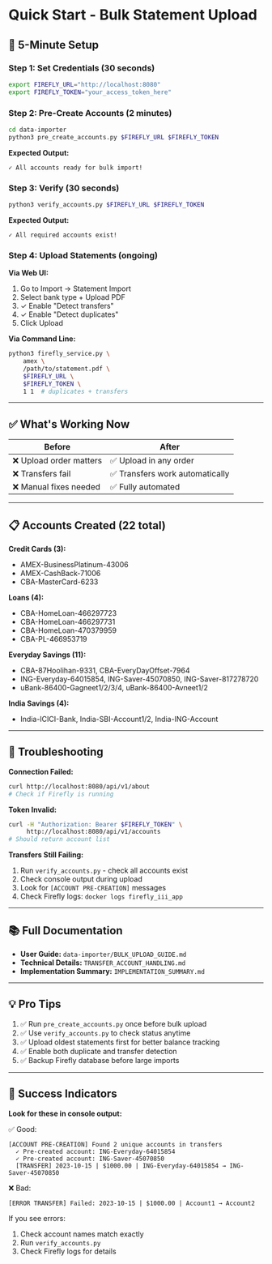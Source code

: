 # Quick Start - Bulk Statement Upload

## 🚀 5-Minute Setup

### Step 1: Set Credentials (30 seconds)
```bash
export FIREFLY_URL="http://localhost:8080"
export FIREFLY_TOKEN="your_access_token_here"
```

### Step 2: Pre-Create Accounts (2 minutes)
```bash
cd data-importer
python3 pre_create_accounts.py $FIREFLY_URL $FIREFLY_TOKEN
```

**Expected Output:**
```
✓ All accounts ready for bulk import!
```

### Step 3: Verify (30 seconds)
```bash
python3 verify_accounts.py $FIREFLY_URL $FIREFLY_TOKEN
```

**Expected Output:**
```
✓ All required accounts exist!
```

### Step 4: Upload Statements (ongoing)

**Via Web UI:**
1. Go to Import → Statement Import
2. Select bank type + Upload PDF
3. ✓ Enable "Detect transfers"
4. ✓ Enable "Detect duplicates"
5. Click Upload

**Via Command Line:**
```bash
python3 firefly_service.py \
    amex \
    /path/to/statement.pdf \
    $FIREFLY_URL \
    $FIREFLY_TOKEN \
    1 1  # duplicates + transfers
```

---

## ✅ What's Working Now

| Before | After |
|--------|-------|
| ❌ Upload order matters | ✅ Upload in any order |
| ❌ Transfers fail | ✅ Transfers work automatically |
| ❌ Manual fixes needed | ✅ Fully automated |

---

## 📋 Accounts Created (22 total)

**Credit Cards (3):**
- AMEX-BusinessPlatinum-43006
- AMEX-CashBack-71006
- CBA-MasterCard-6233

**Loans (4):**
- CBA-HomeLoan-466297723
- CBA-HomeLoan-466297731
- CBA-HomeLoan-470379959
- CBA-PL-466953719

**Everyday Savings (11):**
- CBA-87Hoolihan-9331, CBA-EveryDayOffset-7964
- ING-Everyday-64015854, ING-Saver-45070850, ING-Saver-817278720
- uBank-86400-Gagneet1/2/3/4, uBank-86400-Avneet1/2

**India Savings (4):**
- India-ICICI-Bank, India-SBI-Account1/2, India-ING-Account

---

## 🔧 Troubleshooting

**Connection Failed:**
```bash
curl http://localhost:8080/api/v1/about
# Check if Firefly is running
```

**Token Invalid:**
```bash
curl -H "Authorization: Bearer $FIREFLY_TOKEN" \
     http://localhost:8080/api/v1/accounts
# Should return account list
```

**Transfers Still Failing:**
1. Run `verify_accounts.py` - check all accounts exist
2. Check console output during upload
3. Look for `[ACCOUNT PRE-CREATION]` messages
4. Check Firefly logs: `docker logs firefly_iii_app`

---

## 📚 Full Documentation

- **User Guide:** `data-importer/BULK_UPLOAD_GUIDE.md`
- **Technical Details:** `TRANSFER_ACCOUNT_HANDLING.md`
- **Implementation Summary:** `IMPLEMENTATION_SUMMARY.md`

---

## 💡 Pro Tips

1. ✅ Run `pre_create_accounts.py` once before bulk upload
2. ✅ Use `verify_accounts.py` to check status anytime
3. ✅ Upload oldest statements first for better balance tracking
4. ✅ Enable both duplicate and transfer detection
5. ✅ Backup Firefly database before large imports

---

## 🎯 Success Indicators

**Look for these in console output:**

✅ Good:
```
[ACCOUNT PRE-CREATION] Found 2 unique accounts in transfers
  ✓ Pre-created account: ING-Everyday-64015854
  ✓ Pre-created account: ING-Saver-45070850
  [TRANSFER] 2023-10-15 | $1000.00 | ING-Everyday-64015854 → ING-Saver-45070850
```

❌ Bad:
```
[ERROR TRANSFER] Failed: 2023-10-15 | $1000.00 | Account1 → Account2
```

If you see errors:
1. Check account names match exactly
2. Run `verify_accounts.py`
3. Check Firefly logs for details
